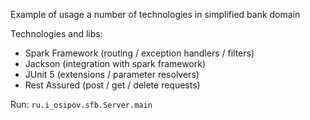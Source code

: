 Example of usage a number of technologies in simplified bank domain

Technologies and libs:
- Spark Framework (routing / exception handlers / filters)
- Jackson (integration with spark framework)
- JUnit 5 (extensions / parameter resolvers)
- Rest Assured (post / get / delete requests)

Run: `ru.i_osipov.sfb.Server.main`
